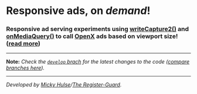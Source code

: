 # Responsive ads, on _demand_!

### Responsive ad serving experiments using [writeCapture2()](https://github.com/iamnoah/writeCapture/tree/writeCapture2) and [onMediaQuery()](https://github.com/JoshBarr/js-media-queries) to call [OpenX](http://www.openx.com) ads based on viewport size! ([read more](https://github.com/registerguard/ads-on-demand/wiki))

---

**Note:** *Check the [`develop` brach](https://github.com/registerguard/ads-on-demand/tree/develop) for the latest changes to the code ([compare branches here](https://github.com/registerguard/ads-on-demand/branches)).*

---

*Developed by [Micky Hulse](http://hulse.me)/[The Register-Guard](http://www.registerguard.com).*